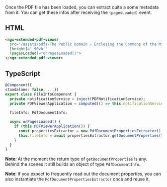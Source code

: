 Once the PDF file has been loaded, you can extract quite a some metadata from it. You can get these infos after receiving the `(pagesLoaded)` event.

## HTML

```html
<ngx-extended-pdf-viewer 
  src="/assets/pdfs/The Public Domain - Enclosing the Commons of the Mind.pdf" 
  [height]="'90vh'" 
  (pagesLoaded)="onPagesLoaded()">
</ngx-extended-pdf-viewer>
```

## TypeScript

```typescript
@Component({
standalone: false, ...})
export class FileInfoComponent {
  private notificationService = inject(PDFNotificationService);
  private PDFViewerApplication = computed(() => this.notificationService.onPDFJSInitSignal());
  
  fileInfo: PdfDocumentInfo;

  async onPagesLoaded() {
    if (this.PDFViewerApplication()) {
      const propertiesExtractor = new PdfDocumentPropertiesExtractor();
      this.fileInfo = await propertiesExtractor.getDocumentProperties(this.PDFViewerApplication());
    }
  }
}
```

**Note**: At the moment the return type of `getDocumentProperties` is any. Behind the scenes it still builds an object of type `PdfDocumentInfo`.

**Note**: If you expect to frequently read out the document properties, you can also instantiate the `PdfDocumentPropertiesExtractor` once and reuse it.
